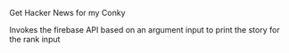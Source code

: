 Get Hacker News for my Conky

Invokes the firebase API based on an argument input to print the story for the rank input

